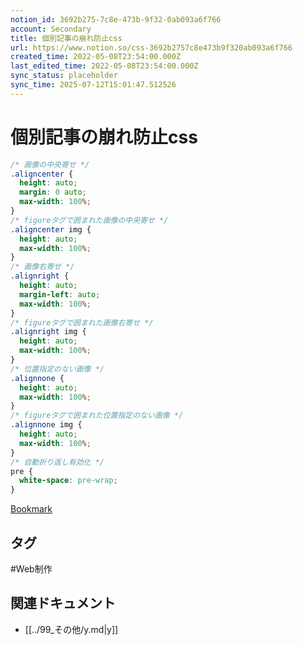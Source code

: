 ```yaml
---
notion_id: 3692b275-7c8e-473b-9f32-0ab093a6f766
account: Secondary
title: 個別記事の崩れ防止css
url: https://www.notion.so/css-3692b2757c8e473b9f320ab093a6f766
created_time: 2022-05-08T23:54:00.000Z
last_edited_time: 2022-05-08T23:54:00.000Z
sync_status: placeholder
sync_time: 2025-07-12T15:01:47.512526
---
```

# 個別記事の崩れ防止css

```css
/* 画像の中央寄せ */
.aligncenter {
  height: auto;
  margin: 0 auto;
  max-width: 100%;
}
/* figureタグで囲まれた画像の中央寄せ */
.aligncenter img {
  height: auto;
  max-width: 100%;
}
/* 画像右寄せ */
.alignright {
  height: auto;
  margin-left: auto;
  max-width: 100%;
}
/* figureタグで囲まれた画像右寄せ */
.alignright img {
  height: auto;
  max-width: 100%;
}
/* 位置指定のない画像 */
.alignnone {
  height: auto;
  max-width: 100%;
}
/* figureタグで囲まれた位置指定のない画像 */
.alignnone img {
  height: auto;
  max-width: 100%;
}
/* 自動折り返し有効化 */
pre {
  white-space: pre-wrap;
}
```
[Bookmark](https://junpei-sugiyama.com/align-img/)

## タグ

#Web制作 

## 関連ドキュメント

- [[../99_その他/y.md|y]]
